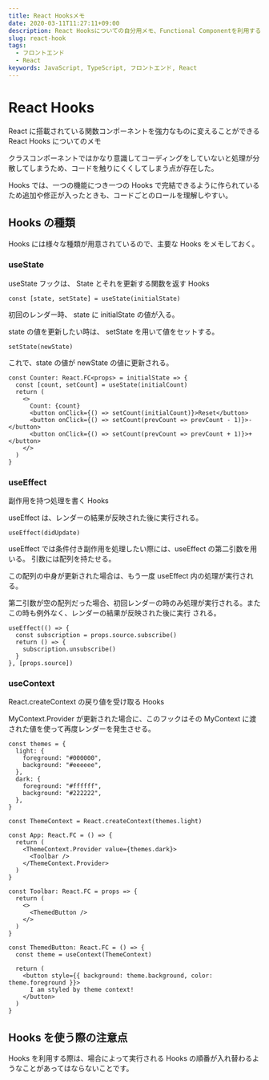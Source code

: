 ```yaml
---
title: React Hooksメモ
date: 2020-03-11T11:27:11+09:00
description: React Hooksについての自分用メモ、Functional Componentを利用する際に必須と言える機能です。
slug: react-hook
tags:
  - フロントエンド
  - React
keywords: JavaScript, TypeScript, フロントエンド, React
---
```


# React Hooks

React に搭載されている関数コンポーネントを強力なものに変えることができる React Hooks についてのメモ

クラスコンポーネントではかなり意識してコーディングをしていないと処理が分散してしまうため、コードを触りにくくしてしまう点が存在した。

Hooks では、一つの機能につき一つの Hooks で完結できるように作られているため追加や修正が入ったときも、コードごとのロールを理解しやすい。

## Hooks の種類

Hooks には様々な種類が用意されているので、主要な Hooks をメモしておく。

### useState

useState フックは、 State とそれを更新する関数を返す Hooks

```tsx:title=サンプル
const [state, setState] = useState(initialState)
```

初回のレンダー時、 state に initialState の値が入る。

state の値を更新したい時は、 setState を用いて値をセットする。

```tsx:title=サンプル
setState(newState)
```

これで、state の値が newState の値に更新される。

```tsx:title=サンプル
const Counter: React.FC<props> = initialState => {
  const [count, setCount] = useState(initialCount)
  return (
    <>
      Count: {count}
      <button onClick={() => setCount(initialCount)}>Reset</button>
      <button onClick={() => setCount(prevCount => prevCount - 1)}>-</button>
      <button onClick={() => setCount(prevCount => prevCount + 1)}>+</button>
    </>
  )
}
```

### useEffect

副作用を持つ処理を書く Hooks

useEffect は、レンダーの結果が反映された後に実行される。

```tsx:title=サンプル
useEffect(didUpdate)
```

useEffect では条件付き副作用を処理したい際には、useEffect の第二引数を用いる。
引数には配列を持たせる。

この配列の中身が更新された場合は、もう一度 useEffect 内の処理が実行される。

第二引数が空の配列だった場合、初回レンダーの時のみ処理が実行される。またこの時も例外なく、レンダーの結果が反映された後に実行
される。

```tsx:title=サンプル
useEffect(() => {
  const subscription = props.source.subscribe()
  return () => {
    subscription.unsubscribe()
  }
}, [props.source])
```

### useContext

React.createContext の戻り値を受け取る Hooks

MyContext.Provider が更新された場合に、このフックはその MyContext に渡された値を使って再度レンダーを発生させる。

```tsx:title=サンプル
const themes = {
  light: {
    foreground: "#000000",
    background: "#eeeeee",
  },
  dark: {
    foreground: "#ffffff",
    background: "#222222",
  },
}

const ThemeContext = React.createContext(themes.light)

const App: React.FC = () => {
  return (
    <ThemeContext.Provider value={themes.dark}>
      <Toolbar />
    </ThemeContext.Provider>
  )
}

const Toolbar: React.FC = props => {
  return (
    <>
      <ThemedButton />
    </>
  )
}

const ThemedButton: React.FC = () => {
  const theme = useContext(ThemeContext)

  return (
    <button style={{ background: theme.background, color: theme.foreground }}>
      I am styled by theme context!
    </button>
  )
}
```

## Hooks を使う際の注意点

Hooks を利用する際は、場合によって実行される Hooks の順番が入れ替わるようなことがあってはならないことです。
